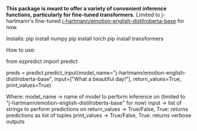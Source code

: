 **This package is meant to offer a variety of convenient inference functions, particularly for fine-tuned transformers.**
Limited to j-hartmann's fine-tuned [j-hartmann/emotion-english-distilroberta-base](https://huggingface.co/j-hartmann/emotion-english-distilroberta-base) for now.


Installs:
pip install numpy
pip install torch
pip install transformers

How to use:

from ezpredict import predict

preds = predict.predict_input(model_name="j-hartmann/emotion-english-distilroberta-base",
              input=["What a beautiful day!"],
               return_values=True,
                print_values=True)
                
Where:
 model_name -> name of model to perform inference on (limited to "j-hartmann/emotion-english-distilroberta-base" for now)
 input -> list of strings to perform predictions on
 return_values -> True/False, True: returns predictions as list of tuples 
 print_values -> True/False,  True: returns verbose outputs


